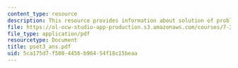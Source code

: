 ```yaml
---
content_type: resource
description: This resource provides information about solution of problem set 3.
file: https://ol-ocw-studio-app-production.s3.amazonaws.com/courses/7-28-molecular-biology-spring-2005/5ca175d7f5084456b96454f18c15beaa_pset3_ans.pdf
file_type: application/pdf
resourcetype: Document
title: pset3_ans.pdf
uid: 5ca175d7-f508-4456-b964-54f18c15beaa
---
```

